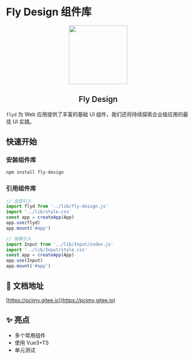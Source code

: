 # Fly Design 组件库

<p align="center">
  <img height="160px" src="https://img1.imgtp.com/2023/02/12/dlyJ6rh9.ico">
  <h2 align="center" style="font-weight: 600">Fly Design</h2>
</p>

`flyd` 为 Web 应用提供了丰富的基础 UI 组件，我们还将持续探索企业级应用的最佳 UI 实践。

## 快速开始

### 安装组件库

```bash
npm install fly-design
```

### 引用组件库

```javascript
// 全部引入
import flyd from '../lib/fly-design.js'
import '../lib/style.css'
const app = createApp(App)
app.use(flyd)
app.mount('#app')

// 按需引入
import Input from '../lib/Input/index.js'
import '../lib/Input/style.css'
const app = createApp(App)
app.use(Input)
app.mount('#app')
```

## 📃 文档地址

[https://pcjmy.gitee.io](https://pcjmy.gitee.io)

## ✨ 亮点

- 多个常用组件
- 使用 Vue3+TS
- 单元测试
